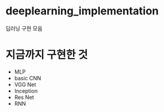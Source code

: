 # deeplearning_implementation
딥러닝 구현 모음

# 지금까지 구현한 것
- MLP
- basic CNN
- VGG Net
- Inception
- Res Net
- RNN
